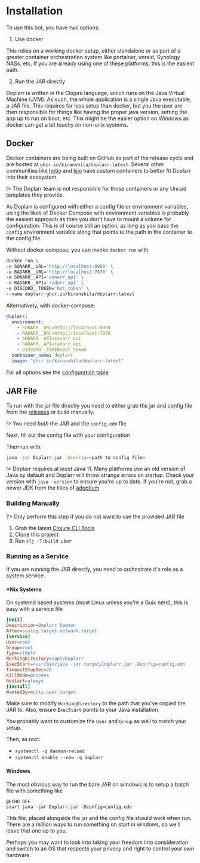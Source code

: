 # Installation

To use this bot, you have two options.

1. Use docker

This relies on a working docker setup, either standalone or as
part of a greater container orchestration system like portainer, unraid,
Synology NASs, etc. If you are already using one of these platforms, this is
the easiest path.

2. Run the JAR directly

Doplarr is written in the Clojure language, which runs on the Java Virtual
Machine (JVM). As such, the whole application is a single Java executable, a JAR
file. This requires far less setup than docker, but you the user are then
responsible for things like having the proper java version, setting the app up
to run on boot, etc. This might be the easier option on Windows as docker can
get a bit touchy on non-unix systems.

## Docker

Docker containers are being built on GitHub as part of the release cycle and are
hosted at `ghcr.io/kiranshila/doplarr:latest`. Several other communities like
[hotio](https://hotio.dev/) and [lsio](https://www.linuxserver.io/) have
custom containers to better fit Doplarr into their ecosystem.

!> The Doplarr team is not responsible for those containers or any Unraid templates they
provide.

As Doplarr is configured with either a config file or environment variables,
using the likes of Docker Compose with environment variables is probably the
easiest approach as then you don't have to mount a volume for configuration.
This is of course still an option, as long as you pass the `config` environment
variable along that points to the path in the container to the config file.

Without docker compose, you can invoke `docker run` with

```bash
docker run \
-e SONARR__URL='http://localhost:8989' \
-e RADARR__URL='http://localhost:7878' \
-e SONARR__API='sonarr_api' \
-e RADARR__API='radarr_api' \
-e DISCORD__TOKEN='bot_token' \
--name doplarr ghcr.io/kiranshila/doplarr:latest
```

Alternatively, with docker-compose:

```yaml
doplarr:
  environment:
    - SONARR__URL=http://localhost:8989
    - RADARR__URL=http://localhost:7878
    - SONARR__API=sonarr_api
    - RADARR__API=radarr_api
    - DISCORD__TOKEN=bot_token
  container_name: doplarr
  image: "ghcr.io/kiranshila/doplarr:latest"
```

For all options see the [configuration table](https://kiranshila.github.io/Doplarr/#/configuration?id=optional-settings)

## JAR File

To run with the jar file directly you need to either grab the jar and config
file from the [releases](https://github.com/kiranshila/Doplarr/releases/) or
build manually.

!> You need _both_ the JAR and the `config.edn` file

Next, fill out the config file with your configuration

Then run with:

```bash
java -jar Doplarr.jar -Dconfig=<path to config file>
```

!> Doplarr requires at _least_ Java 11. Many platforms use an old version of
Java by default and Doplarr will throw strange errors on startup. Check your
version with `java -version` to ensure you're up to date. If you're not, grab a
newer JDK from the likes of [adoptium](https://adoptium.net/)

### Building Manually

?> Only perform this step if you do not want to use the provided JAR file

1. Grab the latest [Clojure CLI
   Tools](https://clojure.org/guides/getting_started)
2. Clone this project
3. Run `clj -T:build uber`

### Running as a Service

If you are running the JAR directly, you need to orchestrate it's role as a
system service.

#### \*Nix Systems

On systemd based systems (most Linux unless you're a Guix nerd), this is easy
with a service file

```ini
[Unit]
Description=Doplarr Daemon
After=syslog.target network.target
[Service]
User=root
Group=root
Type=simple
WorkingDirectory=/opt/Doplarr
ExecStart=/usr/bin/java -jar target/Doplarr.jar -Dconfig=config.edn
TimeoutStopSec=20
KillMode=process
Restart=always
[Install]
WantedBy=multi-user.target
```

Make sure to modify `WorkingDirectory` to the path that you've copied the JAR
to. Also, ensure `ExecStart` points to your Java installation.

You probably want to customize the `User` and `Group` as well to match your
setup.

Then, as root:

- `systemctl -q daemon-reload`
- `systemctl enable --now -q doplarr`

#### Windows

The most obvious way to run the bare JAR on windows is to setup a batch file
with something like

```batch
@ECHO OFF
start java -jar Doplarr.jar -Dconfig=config.edn
```

This file, placed alongside the jar and the config file should work when run.
There are a million ways to run something on start in windows, so we'll leave
that one up to you.

Perhaps you may want to look into taking your freedom into consideration and
switch to an OS that respects your privacy and right to control your own hardware.
